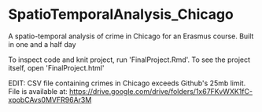 # SpatioTemporalAnalysis_Chicago
A spatio-temporal analysis of crime in Chicago for an Erasmus course. Built in one and a half day

To inspect code and knit project, run 'FinalProject.Rmd'. To see the project itself, open 'FinalProject.html'

EDIT: CSV file containing crimes in Chicago exceeds Github's 25mb limit. File is available at: https://drive.google.com/drive/folders/1x67FKvWXK1fC-xpobCAvs0MVFR96Ar3M
